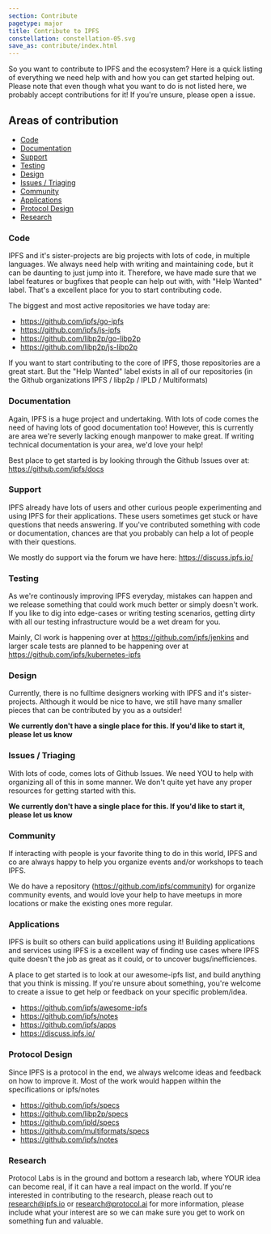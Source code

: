```yaml
---
section: Contribute
pagetype: major
title: Contribute to IPFS
constellation: constellation-05.svg
save_as: contribute/index.html
---
```


So you want to contribute to IPFS and the ecosystem? Here is a quick listing
of everything we need help with and how you can get started helping out. Please
note that even though what you want to do is not listed here, we probably accept
contributions for it! If you're unsure, please open a issue.

## Areas of contribution

- [Code](#code)
- [Documentation](#documentation)
- [Support](#support)
- [Testing](#testing)
- [Design](#design)
- [Issues / Triaging](#issues-triaging)
- [Community](#community)
- [Applications](#applications)
- [Protocol Design](#protocol-design)
- [Research](#research)

### Code

IPFS and it's sister-projects are big projects with lots of code, in multiple
languages. We always need help with writing and maintaining code, but it can
be daunting to just jump into it. Therefore, we have made sure that we label
features or bugfixes that people can help out with, with "Help Wanted" label.
That's a excellent place for you to start contributing code.

The biggest and most active repositories we have today are:

- https://github.com/ipfs/go-ipfs
- https://github.com/ipfs/js-ipfs
- https://github.com/libp2p/go-libp2p
- https://github.com/libp2p/js-libp2p

If you want to start contributing to the core of IPFS, those repositories are
a great start. But the "Help Wanted" label exists in all of our repositories
(in the Github organizations IPFS / libp2p / IPLD / Multiformats)

### Documentation

Again, IPFS is a huge project and undertaking. With lots of code comes the need
of having lots of good documentation too! However, this is currently are area
we're severly lacking enough manpower to make great. If writing technical documentation is your area, we'd love your help!

Best place to get started is by looking through the Github Issues over at: https://github.com/ipfs/docs

### Support

IPFS already have lots of users and other curious people experimenting and using
IPFS for their applications. These users sometimes get stuck or have questions
that needs answering. If you've contributed something with code or documentation,
chances are that you probably can help a lot of people with their questions.

We mostly do support via the forum we have here: https://discuss.ipfs.io/

### Testing

As we're continously improving IPFS everyday, mistakes can happen and we release
something that could work much better or simply doesn't work. If you like to
dig into edge-cases or writing testing scenarios, getting dirty with all our
testing infrastructure would be a wet dream for you.

Mainly, CI work is happening over at https://github.com/ipfs/jenkins and larger
scale tests are planned to be happening over at https://github.com/ipfs/kubernetes-ipfs


### Design

Currently, there is no fulltime designers working with IPFS and it's sister-projects.
Although it would be nice to have, we still have many smaller pieces that can be
contributed by you as a outsider!

**We currently don't have a single place for this. If you'd like to start it, please let us know**

### Issues / Triaging

With lots of code, comes lots of Github Issues. We need YOU to help with
organizing all of this in some manner. We don't quite yet have any proper resources
for getting started with this.

**We currently don't have a single place for this. If you'd like to start it, please let us know**

### Community

If interacting with people is your favorite thing to do in this world, IPFS and
co are always happy to help you organize events and/or workshops to teach IPFS.

We do have a repository (https://github.com/ipfs/community) for organize community
events, and would love your help to have meetups in more locations or make the
existing ones more regular.


### Applications

IPFS is built so others can build applications using it! Building applications and
services using IPFS is a excellent way of finding use cases where IPFS quite
doesn't the job as great as it could, or to uncover bugs/inefficiences.

A place to get started is to look at our awesome-ipfs list, and build anything
that you think is missing. If you're unsure about something, you're welcome to
create a issue to get help or feedback on your specific problem/idea.

- https://github.com/ipfs/awesome-ipfs
- https://github.com/ipfs/notes
- https://github.com/ipfs/apps
- https://discuss.ipfs.io/

### Protocol Design

Since IPFS is a protocol in the end, we always welcome ideas and feedback on how
to improve it. Most of the work would happen within the specifications or ipfs/notes

- https://github.com/ipfs/specs
- https://github.com/libp2p/specs
- https://github.com/ipld/specs
- https://github.com/multiformats/specs
- https://github.com/ipfs/notes

### Research

Protocol Labs is in the ground and bottom a research lab, where YOUR idea can
become real, if it can have a real impact on the world. If you're interested in
contributing to the research, please reach out to research@ipfs.io or research@protocol.ai
for more information, please include what your interest are so we can make sure
you get to work on something fun and valuable.

